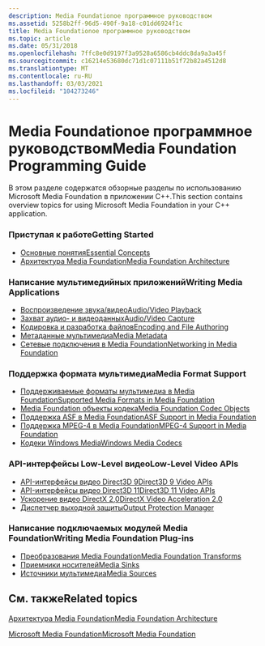 ```yaml
---
description: Media Foundationое программное руководством
ms.assetid: 5258b2ff-96d5-490f-9a18-c01dd6924f1c
title: Media Foundationое программное руководством
ms.topic: article
ms.date: 05/31/2018
ms.openlocfilehash: 7ffc8e0d9197f3a9528a6586cb4ddc8da9a3a45f
ms.sourcegitcommit: c16214e53680dc71d1c07111b51f72b82a4512d8
ms.translationtype: MT
ms.contentlocale: ru-RU
ms.lasthandoff: 03/03/2021
ms.locfileid: "104273246"
---
```

# <a name="media-foundation-programming-guide"></a><span data-ttu-id="38ede-103">Media Foundationое программное руководством</span><span class="sxs-lookup"><span data-stu-id="38ede-103">Media Foundation Programming Guide</span></span>

<span data-ttu-id="38ede-104">В этом разделе содержатся обзорные разделы по использованию Microsoft Media Foundation в приложении C++.</span><span class="sxs-lookup"><span data-stu-id="38ede-104">This section contains overview topics for using Microsoft Media Foundation in your C++ application.</span></span>

### <a name="getting-started"></a><span data-ttu-id="38ede-105">Приступая к работе</span><span class="sxs-lookup"><span data-stu-id="38ede-105">Getting Started</span></span>

-   [<span data-ttu-id="38ede-106">Основные понятия</span><span class="sxs-lookup"><span data-stu-id="38ede-106">Essential Concepts</span></span>](media-foundation-programming--essential-concepts.md)
-   [<span data-ttu-id="38ede-107">Архитектура Media Foundation</span><span class="sxs-lookup"><span data-stu-id="38ede-107">Media Foundation Architecture</span></span>](media-foundation-architecture.md)

### <a name="writing-media-applications"></a><span data-ttu-id="38ede-108">Написание мультимедийных приложений</span><span class="sxs-lookup"><span data-stu-id="38ede-108">Writing Media Applications</span></span>

-   [<span data-ttu-id="38ede-109">Воспроизведение звука/видео</span><span class="sxs-lookup"><span data-stu-id="38ede-109">Audio/Video Playback</span></span>](audio-video-playback.md)
-   [<span data-ttu-id="38ede-110">Захват аудио- и видеоданных</span><span class="sxs-lookup"><span data-stu-id="38ede-110">Audio/Video Capture</span></span>](audio-video-capture.md)
-   [<span data-ttu-id="38ede-111">Кодировка и разработка файлов</span><span class="sxs-lookup"><span data-stu-id="38ede-111">Encoding and File Authoring</span></span>](encoding-and-file-authoring.md)
-   [<span data-ttu-id="38ede-112">Метаданные мультимедиа</span><span class="sxs-lookup"><span data-stu-id="38ede-112">Media Metadata</span></span>](media-metadata.md)
-   [<span data-ttu-id="38ede-113">Сетевые подключения в Media Foundation</span><span class="sxs-lookup"><span data-stu-id="38ede-113">Networking in Media Foundation</span></span>](networking-in-media-foundation.md)

### <a name="media-format-support"></a><span data-ttu-id="38ede-114">Поддержка формата мультимедиа</span><span class="sxs-lookup"><span data-stu-id="38ede-114">Media Format Support</span></span>

-   [<span data-ttu-id="38ede-115">Поддерживаемые форматы мультимедиа в Media Foundation</span><span class="sxs-lookup"><span data-stu-id="38ede-115">Supported Media Formats in Media Foundation</span></span>](supported-media-formats-in-media-foundation.md)
-   [<span data-ttu-id="38ede-116">Media Foundation объекты кодека</span><span class="sxs-lookup"><span data-stu-id="38ede-116">Media Foundation Codec Objects</span></span>](codecobjects.md)
-   [<span data-ttu-id="38ede-117">Поддержка ASF в Media Foundation</span><span class="sxs-lookup"><span data-stu-id="38ede-117">ASF Support in Media Foundation</span></span>](asf-support-in-media-foundation.md)
-   [<span data-ttu-id="38ede-118">Поддержка MPEG-4 в Media Foundation</span><span class="sxs-lookup"><span data-stu-id="38ede-118">MPEG-4 Support in Media Foundation</span></span>](mpeg-4-support-in-media-foundation.md)
-   [<span data-ttu-id="38ede-119">Кодеки Windows Media</span><span class="sxs-lookup"><span data-stu-id="38ede-119">Windows Media Codecs</span></span>](windows-media-codecs.md)

### <a name="low-level-video-apis"></a><span data-ttu-id="38ede-120">API-интерфейсы Low-Level видео</span><span class="sxs-lookup"><span data-stu-id="38ede-120">Low-Level Video APIs</span></span>

-   [<span data-ttu-id="38ede-121">API-интерфейсы видео Direct3D 9</span><span class="sxs-lookup"><span data-stu-id="38ede-121">Direct3D 9 Video APIs</span></span>](direct3d-video-apis.md)
-   [<span data-ttu-id="38ede-122">API-интерфейсы видео Direct3D 11</span><span class="sxs-lookup"><span data-stu-id="38ede-122">Direct3D 11 Video APIs</span></span>](direct3d-11-video-apis.md)
-   [<span data-ttu-id="38ede-123">Ускорение видео DirectX 2,0</span><span class="sxs-lookup"><span data-stu-id="38ede-123">DirectX Video Acceleration 2.0</span></span>](directx-video-acceleration-2-0.md)
-   [<span data-ttu-id="38ede-124">Диспетчер выходной защиты</span><span class="sxs-lookup"><span data-stu-id="38ede-124">Output Protection Manager</span></span>](output-protection-manager.md)

### <a name="writing-media-foundation-plug-ins"></a><span data-ttu-id="38ede-125">Написание подключаемых модулей Media Foundation</span><span class="sxs-lookup"><span data-stu-id="38ede-125">Writing Media Foundation Plug-ins</span></span>

-   [<span data-ttu-id="38ede-126">Преобразования Media Foundation</span><span class="sxs-lookup"><span data-stu-id="38ede-126">Media Foundation Transforms</span></span>](media-foundation-transforms.md)
-   [<span data-ttu-id="38ede-127">Приемники носителей</span><span class="sxs-lookup"><span data-stu-id="38ede-127">Media Sinks</span></span>](media-sinks.md)
-   [<span data-ttu-id="38ede-128">Источники мультимедиа</span><span class="sxs-lookup"><span data-stu-id="38ede-128">Media Sources</span></span>](media-sources.md)

## <a name="related-topics"></a><span data-ttu-id="38ede-129">См. также</span><span class="sxs-lookup"><span data-stu-id="38ede-129">Related topics</span></span>

<dl> <dt>

[<span data-ttu-id="38ede-130">Архитектура Media Foundation</span><span class="sxs-lookup"><span data-stu-id="38ede-130">Media Foundation Architecture</span></span>](media-foundation-architecture.md)
</dt> <dt>

[<span data-ttu-id="38ede-131">Microsoft Media Foundation</span><span class="sxs-lookup"><span data-stu-id="38ede-131">Microsoft Media Foundation</span></span>](microsoft-media-foundation-sdk.md)
</dt> </dl>

 

 



